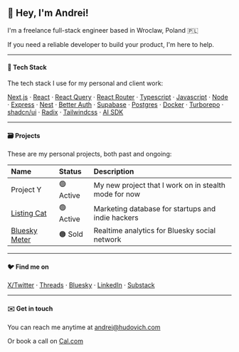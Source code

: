## 👋 Hey, I'm Andrei!

I'm a freelance full-stack engineer based in Wroclaw, Poland 🇵🇱

If you need a reliable developer to build your product, I'm here to help.

-------

#### 🧰 Tech Stack

The tech stack I use for my personal and client work:

[Next.js](https://nextjs.org) &middot;
[React](https://react.dev) &middot;
[React Query](https://tanstack.com/query/latest) &middot;
[React Router](https://reactrouter.com) &middot;
[Typescript](https://www.typescriptlang.org) &middot;
[Javascript](https://javascript.info) &middot;
[Node](https://nodejs.org) &middot;
[Express](https://expressjs.com) &middot;
[Nest](https://nestjs.com) &middot;
[Better Auth](https://www.better-auth.com) &middot;
[Supabase](https://supabase.com) &middot;
[Postgres](https://www.postgresql.org) &middot;
[Docker](https://www.docker.com) &middot;
[Turborepo](https://turbo.build) &middot;
[shadcn/ui](https://ui.shadcn.com) &middot;
[Radix](https://www.radix-ui.com) &middot;
[Tailwindcss](https://tailwindcss.com) &middot;
[AI SDK](https://ai-sdk.dev)

-------

#### 🗃️ Projects

These are my personal projects, both past and ongoing:

<table>
  <thead align="center">
    <tr border: none;>
      <th align="left">Name</th>
      <th align="left">Status</th>
      <th align="left">Description</th>
    </tr>
  </thead>
  
  <tbody>
    <tr>
      <td>Project Y</td>
      <td>🟢 Active</td>
      <td>My new project that I work on in stealth mode for now</td>
    </tr>
    <tr>
      <td><a href="https://listingcat.com">Listing Cat</a></td>
      <td>🟢 Active</td>
      <td>Marketing database for startups and indie hackers</td>
    </tr>
    <tr>
      <td><a href="https://blueskymeter.com">Bluesky Meter</a></td>
      <td>🟠 Sold</td>
      <td>Realtime analytics for Bluesky social network</td>
    </tr>
  </tbody>
</table>

-------

#### 🐦 Find me on

[X/Twitter](https://x.com/ahudovich) &middot; 
[Threads](https://www.threads.com/@ahudovich) &middot; 
[Bluesky](https://bsky.app/profile/hudovich.com) &middot; 
[LinkedIn](https://www.linkedin.com/in/ahudovich/) &middot; 
[Substack](https://substack.com/@ahudovich) 

-------

#### ✉️ Get in touch

You can reach me anytime at [andrei@hudovich.com](mailto:andrei@hudovich.com)

Or book a call on [Cal.com](https://cal.com/hudovich)

